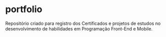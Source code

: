 # portfolio
Repositório criado para registro dos Certificados e projetos de estudos no desenvolvimento de habilidades em Programação Front-End e Mobile.

